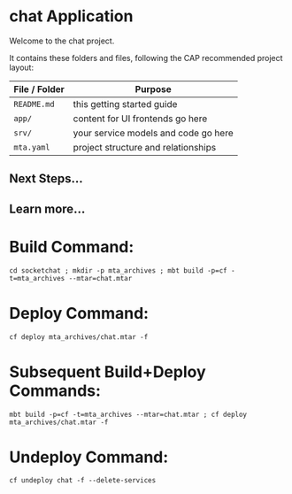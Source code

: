 # chat Application

Welcome to the chat project.

It contains these folders and files, following the CAP recommended project layout:

File / Folder | Purpose
---------|----------
`README.md` | this getting started guide
`app/` | content for UI frontends go here
`srv/` | your service models and code go here
`mta.yaml` | project structure and relationships


## Next Steps...

## Learn more...

# Build Command:
```
cd socketchat ; mkdir -p mta_archives ; mbt build -p=cf -t=mta_archives --mtar=chat.mtar
```

# Deploy Command:
```
cf deploy mta_archives/chat.mtar -f
```

# Subsequent Build+Deploy Commands:
```
mbt build -p=cf -t=mta_archives --mtar=chat.mtar ; cf deploy mta_archives/chat.mtar -f
```

# Undeploy Command:
```
cf undeploy chat -f --delete-services
```
